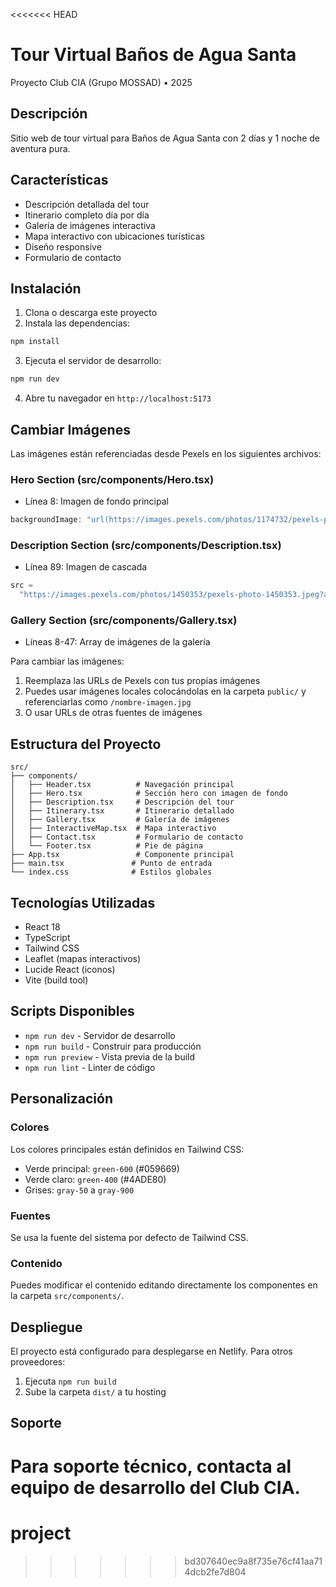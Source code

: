 <<<<<<< HEAD

# Tour Virtual Baños de Agua Santa

Proyecto Club CIA (Grupo MOSSAD) • 2025

## Descripción

Sitio web de tour virtual para Baños de Agua Santa con 2 días y 1 noche de aventura pura.

## Características

- Descripción detallada del tour
- Itinerario completo día por día
- Galería de imágenes interactiva
- Mapa interactivo con ubicaciones turísticas
- Diseño responsive
- Formulario de contacto

## Instalación

1. Clona o descarga este proyecto
2. Instala las dependencias:

```bash
npm install
```

3. Ejecuta el servidor de desarrollo:

```bash
npm run dev
```

4. Abre tu navegador en `http://localhost:5173`

## Cambiar Imágenes

Las imágenes están referenciadas desde Pexels en los siguientes archivos:

### Hero Section (src/components/Hero.tsx)

- Línea 8: Imagen de fondo principal

```javascript
backgroundImage: "url(https://images.pexels.com/photos/1174732/pexels-photo-1174732.jpeg?auto=compress&cs=tinysrgb&w=1920&h=1080&fit=crop)";
```

### Description Section (src/components/Description.tsx)

- Línea 89: Imagen de cascada

```javascript
src =
  "https://images.pexels.com/photos/1450353/pexels-photo-1450353.jpeg?auto=compress&cs=tinysrgb&w=800";
```

### Gallery Section (src/components/Gallery.tsx)

- Líneas 8-47: Array de imágenes de la galería

Para cambiar las imágenes:

1. Reemplaza las URLs de Pexels con tus propias imágenes
2. Puedes usar imágenes locales colocándolas en la carpeta `public/` y referenciarlas como `/nombre-imagen.jpg`
3. O usar URLs de otras fuentes de imágenes

## Estructura del Proyecto

```
src/
├── components/
│   ├── Header.tsx          # Navegación principal
│   ├── Hero.tsx            # Sección hero con imagen de fondo
│   ├── Description.tsx     # Descripción del tour
│   ├── Itinerary.tsx       # Itinerario detallado
│   ├── Gallery.tsx         # Galería de imágenes
│   ├── InteractiveMap.tsx  # Mapa interactivo
│   ├── Contact.tsx         # Formulario de contacto
│   └── Footer.tsx          # Pie de página
├── App.tsx                 # Componente principal
├── main.tsx               # Punto de entrada
└── index.css              # Estilos globales
```

## Tecnologías Utilizadas

- React 18
- TypeScript
- Tailwind CSS
- Leaflet (mapas interactivos)
- Lucide React (iconos)
- Vite (build tool)

## Scripts Disponibles

- `npm run dev` - Servidor de desarrollo
- `npm run build` - Construir para producción
- `npm run preview` - Vista previa de la build
- `npm run lint` - Linter de código

## Personalización

### Colores

Los colores principales están definidos en Tailwind CSS:

- Verde principal: `green-600` (#059669)
- Verde claro: `green-400` (#4ADE80)
- Grises: `gray-50` a `gray-900`

### Fuentes

Se usa la fuente del sistema por defecto de Tailwind CSS.

### Contenido

Puedes modificar el contenido editando directamente los componentes en la carpeta `src/components/`.

## Despliegue

El proyecto está configurado para desplegarse en Netlify. Para otros proveedores:

1. Ejecuta `npm run build`
2. Sube la carpeta `dist/` a tu hosting

## Soporte

# Para soporte técnico, contacta al equipo de desarrollo del Club CIA.

# project

> > > > > > > bd307640ec9a8f735e76cf41aa714dcb2fe7d804
